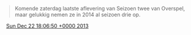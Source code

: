 > Komende zaterdag laatste aflevering van Seizoen twee van Overspel, maar gelukkig nemen ze in 2014 al seizoen drie op\.

<img src="../../media/tweet.ico" width="12" /> [Sun Dec 22 18:06:50 +0000 2013](https://twitter.com/DromerDenker/status/414819333001715712)